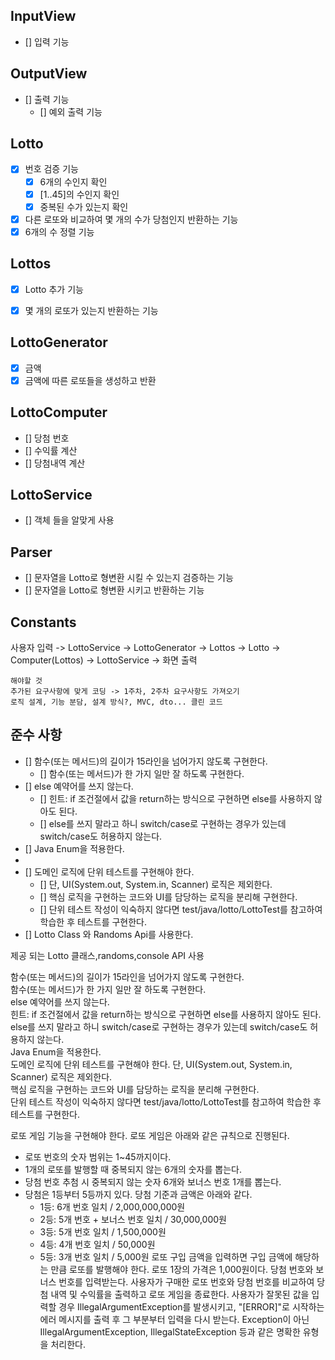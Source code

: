 ## InputView

- [] 입력 기능

## OutputView

- [] 출력 기능
  - [] 예외 출력 기능

## Lotto

- [x] 번호 검증 기능
    - [x] 6개의 수인지 확인
    - [x] [1..45]의 수인지 확인
    - [x] 중복된 수가 있는지 확인
- [x] 다른 로또와 비교하여 몇 개의 수가 당첨인지 반환하는 기능
- [x] 6개의 수 정렬 기능

## Lottos

- [x] Lotto 추가 기능
- [x] 몇 개의 로또가 있는지 반환하는 기능


## LottoGenerator
- [x] 금액
- [x] 금액에 따른 로또들을 생성하고 반환

## LottoComputer 
- [] 당첨 번호
- [] 수익률 계산
- [] 당첨내역 계산

## LottoService  
- [] 객체 들을 알맞게 사용

## Parser
- [] 문자열을 Lotto로 형변환 시킬 수 있는지 검증하는 기능
- [] 문자열을 Lotto로 형변환 시키고 반환하는 기능

## Constants


사용자 입력 -> LottoService -> LottoGenerator -> Lottos -> Lotto
-> Computer(Lottos) -> LottoService -> 화면 출력





```
해야할 것
추가된 요구사항에 맞게 코딩 -> 1주차, 2주차 요구사항도 가져오기
로직 설계, 기능 분담, 설계 방식?, MVC, dto... 클린 코드
```

## 준수 사항 

- [] 함수(또는 메서드)의 길이가 15라인을 넘어가지 않도록 구현한다.
  - [] 함수(또는 메서드)가 한 가지 일만 잘 하도록 구현한다.  
- [] else 예약어를 쓰지 않는다.
    - [] 힌트: if 조건절에서 값을 return하는 방식으로 구현하면 else를 사용하지 않아도 된다.
    - [] else를 쓰지 말라고 하니 switch/case로 구현하는 경우가 있는데 switch/case도 허용하지 않는다.
- [] Java Enum을 적용한다.
- 
- [] 도메인 로직에 단위 테스트를 구현해야 한다. 
    - [] 단, UI(System.out, System.in, Scanner) 로직은 제외한다.
    - [] 핵심 로직을 구현하는 코드와 UI를 담당하는 로직을 분리해 구현한다.
    - [] 단위 테스트 작성이 익숙하지 않다면 test/java/lotto/LottoTest를 참고하여 학습한 후 테스트를 구현한다.
- [] Lotto Class 와 Randoms Api를 사용한다.
















제공 되는 Lotto 클래스,randoms,console API 사용

함수(또는 메서드)의 길이가 15라인을 넘어가지 않도록 구현한다.  
함수(또는 메서드)가 한 가지 일만 잘 하도록 구현한다.  
else 예약어를 쓰지 않는다.  
힌트: if 조건절에서 값을 return하는 방식으로 구현하면 else를 사용하지 않아도 된다.  
else를 쓰지 말라고 하니 switch/case로 구현하는 경우가 있는데 switch/case도 허용하지 않는다.  
Java Enum을 적용한다.  
도메인 로직에 단위 테스트를 구현해야 한다. 단, UI(System.out, System.in, Scanner) 로직은 제외한다.  
핵심 로직을 구현하는 코드와 UI를 담당하는 로직을 분리해 구현한다.  
단위 테스트 작성이 익숙하지 않다면 test/java/lotto/LottoTest를 참고하여 학습한 후 테스트를 구현한다.  

로또 게임 기능을 구현해야 한다. 로또 게임은 아래와 같은 규칙으로 진행된다.

- 로또 번호의 숫자 범위는 1~45까지이다.
- 1개의 로또를 발행할 때 중복되지 않는 6개의 숫자를 뽑는다.
- 당첨 번호 추첨 시 중복되지 않는 숫자 6개와 보너스 번호 1개를 뽑는다.
- 당첨은 1등부터 5등까지 있다. 당첨 기준과 금액은 아래와 같다.
    - 1등: 6개 번호 일치 / 2,000,000,000원
    - 2등: 5개 번호 + 보너스 번호 일치 / 30,000,000원
    - 3등: 5개 번호 일치 / 1,500,000원
    - 4등: 4개 번호 일치 / 50,000원
    - 5등: 3개 번호 일치 / 5,000원
      로또 구입 금액을 입력하면 구입 금액에 해당하는 만큼 로또를 발행해야 한다.
      로또 1장의 가격은 1,000원이다.
      당첨 번호와 보너스 번호를 입력받는다.
      사용자가 구매한 로또 번호와 당첨 번호를 비교하여 당첨 내역 및 수익률을 출력하고 로또 게임을 종료한다.
      사용자가 잘못된 값을 입력할 경우 IllegalArgumentException를 발생시키고, "[ERROR]"로 시작하는 에러 메시지를 출력 후 그 부분부터 입력을 다시 받는다.
      Exception이 아닌 IllegalArgumentException, IllegalStateException 등과 같은 명확한 유형을 처리한다.
